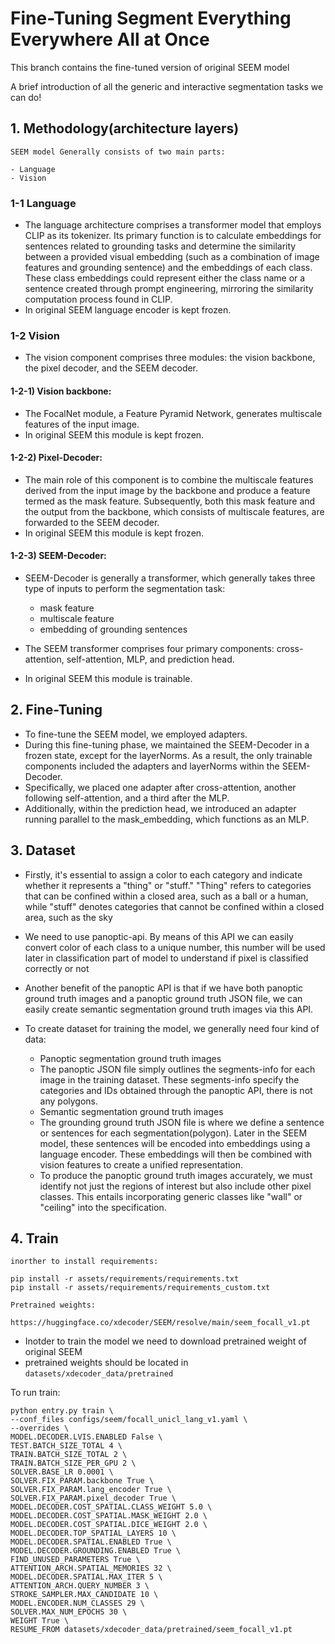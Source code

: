 # Fine-Tuning Segment Everything Everywhere All at Once

This branch contains the fine-tuned version of original SEEM model

A brief introduction of all the generic and interactive segmentation tasks we can do!

## 1. Methodology(architecture layers) <br>
    SEEM model Generally consists of two main parts:

    - Language 
    - Vision

### 1-1 Language
    
- The language architecture comprises a transformer model that employs CLIP as its tokenizer. Its primary function is to calculate embeddings for sentences related to grounding tasks and determine the similarity between a provided visual embedding (such as a combination of image features and grounding sentence) and the embeddings of each class. These class embeddings could represent either the class name or a sentence created through prompt engineering, mirroring the similarity computation process found in CLIP.<br>
- In original SEEM language encoder is kept frozen.


### 1-2 Vision 

- The vision component comprises three modules: the vision backbone, the pixel decoder, and the SEEM decoder.


#### 1-2-1) Vision backbone: 

- The FocalNet module, a Feature Pyramid Network, generates multiscale features of the input image. 
- In original SEEM this module is kept frozen. 

#### 1-2-2) Pixel-Decoder:

- The main role of this component is to combine the multiscale features derived from the input image by the backbone and produce a feature termed as the mask feature. Subsequently, both this mask feature and the output from the backbone, which consists of multiscale features, are forwarded to the SEEM decoder. 
- In original SEEM this module is kept frozen.

#### 1-2-3) SEEM-Decoder:

- SEEM-Decoder is generally a transformer, which generally takes three type of inputs to perform the segmentation task:<br>

  - mask feature
  - multiscale feature
  - embedding of grounding sentences
  
- The SEEM transformer comprises four primary components: cross-attention, self-attention, MLP, and prediction head.
- In original SEEM this module is trainable.

## 2. Fine-Tuning
- To fine-tune the SEEM model, we employed adapters.
- During this fine-tuning phase, we maintained the SEEM-Decoder in a frozen state, except for the layerNorms. As a result, the only trainable components included the adapters and layerNorms within the SEEM-Decoder.
- Specifically, we placed one adapter after cross-attention, another following self-attention, and a third after the MLP.
- Additionally, within the prediction head, we introduced an adapter running parallel to the mask_embedding, which functions as an MLP.

## 3. Dataset
    
- Firstly, it's essential to assign a color to each category and indicate whether it represents a "thing" or "stuff." "Thing" refers to categories that can be confined within a closed area, such as a ball or a human, while "stuff" denotes categories that cannot be confined within a closed area, such as the sky
- We need to use panoptic-api. By means of this API we can easily convert color of each class to a unique number, this number will be used later in classification part of model to understand if pixel is classified correctly or not
- Another benefit of the panoptic API is that if we have both panoptic ground truth images and a panoptic ground truth JSON file, we can easily create semantic segmentation ground truth images via this API.

- To create dataset for training the model, we generally need four kind of data:
  
  - Panoptic segmentation ground truth images
  - The panoptic JSON file simply outlines the segments-info for each image in the training dataset. These segments-info specify the categories and IDs obtained through the panoptic API, there is not any polygons.
  - Semantic segmentation ground truth images
  - The grounding ground truth JSON file is where we define a sentence or sentences for each segmentation(polygon). Later in the SEEM model, these sentences will be encoded into embeddings using a language encoder. These embeddings will then be combined with vision features to create a unified representation.
  - To produce the panoptic ground truth images accurately, we must identify not just the regions of interest but also include other pixel classes. This entails incorporating generic classes like "wall" or "ceiling" into the specification.

## 4. Train

    inorther to install requirements:

    pip install -r assets/requirements/requirements.txt
    pip install -r assets/requirements/requirements_custom.txt

    Pretrained weights:

    https://huggingface.co/xdecoder/SEEM/resolve/main/seem_focall_v1.pt

- Inotder to train the model we need to download pretrained weight of original SEEM
- pretrained weights should be located in `datasets/xdecoder_data/pretrained`

To run train:

    python entry.py train \
    --conf_files configs/seem/focall_unicl_lang_v1.yaml \
    --overrides \
    MODEL.DECODER.LVIS.ENABLED False \
    TEST.BATCH_SIZE_TOTAL 4 \
    TRAIN.BATCH_SIZE_TOTAL 2 \
    TRAIN.BATCH_SIZE_PER_GPU 2 \
    SOLVER.BASE_LR 0.0001 \
    SOLVER.FIX_PARAM.backbone True \
    SOLVER.FIX_PARAM.lang_encoder True \
    SOLVER.FIX_PARAM.pixel_decoder True \
    MODEL.DECODER.COST_SPATIAL.CLASS_WEIGHT 5.0 \
    MODEL.DECODER.COST_SPATIAL.MASK_WEIGHT 2.0 \
    MODEL.DECODER.COST_SPATIAL.DICE_WEIGHT 2.0 \
    MODEL.DECODER.TOP_SPATIAL_LAYERS 10 \
    MODEL.DECODER.SPATIAL.ENABLED True \
    MODEL.DECODER.GROUNDING.ENABLED True \
    FIND_UNUSED_PARAMETERS True \
    ATTENTION_ARCH.SPATIAL_MEMORIES 32 \
    MODEL.DECODER.SPATIAL.MAX_ITER 5 \
    ATTENTION_ARCH.QUERY_NUMBER 3 \
    STROKE_SAMPLER.MAX_CANDIDATE 10 \
    MODEL.ENCODER.NUM_CLASSES 29 \
    SOLVER.MAX_NUM_EPOCHS 30 \
    WEIGHT True \
    RESUME_FROM datasets/xdecoder_data/pretrained/seem_focall_v1.pt
